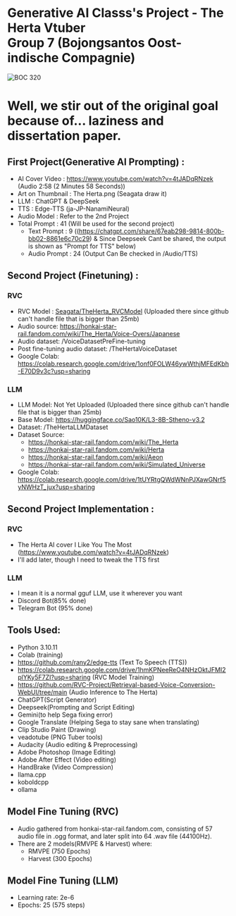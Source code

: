 # Generative AI Classs's Project - The Herta Vtuber<br>Group 7 (Bojongsantos Oost-indische Compagnie)<br>
![BOC 320](https://github.com/user-attachments/assets/5b04e5ed-6524-4bda-a7d8-6edea5df1511)

# Well, we stir out of the original goal because of... laziness and dissertation paper.


## First Project(Generative AI Prompting) :
- AI Cover Video : https://www.youtube.com/watch?v=4tJADqRNzek (Audio 2:58 (2 Minutes 58 Seconds)) <br>
- Art on Thumbnail : The Herta.png (Seagata draw it)
- LLM : ChatGPT & DeepSeek
- TTS : Edge-TTS (ja-JP-NanamiNeural)
- Audio Model : Refer to the 2nd Project
- Total Prompt : 41 (Will be used for the second project)
  - Text Prompt : 9 ((https://chatgpt.com/share/67eab298-9814-800b-bb02-8861e6c70c29) & Since Deepseek Cant be shared, the output is shown as "Prompt for TTS" below)
  - Audio Prompt : 24 (Output Can Be checked in /Audio/TTS)

## Second Project (Finetuning) :
### RVC
- RVC Model : [Seagata/TheHerta_RVCModel](https://huggingface.co/Seagata/TheHerta_RVCModel/) (Uploaded there since github can't handle file that is bigger than 25mb) <br>
- Audio source: https://honkai-star-rail.fandom.com/wiki/The_Herta/Voice-Overs/Japanese <br>
- Audio dataset: /VoiceDatasetPreFine-tuning
- Post fine-tuning audio dataset: /TheHertaVoiceDataset
- Google Colab: https://colab.research.google.com/drive/1onf0FOLW46ywWthjMFEdKbh-E70D9v3c?usp=sharing

### LLM
- LLM Model: Not Yet Uploaded (Uploaded there since github can't handle file that is bigger than 25mb) <br>
- Base Model: https://huggingface.co/Sao10K/L3-8B-Stheno-v3.2
- Dataset: /TheHertaLLMDataset
- Dataset Source:
  - https://honkai-star-rail.fandom.com/wiki/The_Herta
  - https://honkai-star-rail.fandom.com/wiki/Herta
  - https://honkai-star-rail.fandom.com/wiki/Aeon
  - https://honkai-star-rail.fandom.com/wiki/Simulated_Universe
- Google Colab: https://colab.research.google.com/drive/1tUYRtgQWdWNnPJXawGNrf5yNWHzT_jux?usp=sharing

## Second Project Implementation :
### RVC
- The Herta AI cover I Like You The Most (https://www.youtube.com/watch?v=4tJADqRNzek)
- I'll add later, though I need to tweak the TTS first

### LLM
- I mean it is a normal gguf LLM, use it wherever you want
- Discord Bot(85% done)
- Telegram Bot (95% done)

## Tools Used:
- Python 3.10.11
- Colab (training)
- https://github.com/rany2/edge-tts (Text To Speech (TTS))
- https://colab.research.google.com/drive/1hmKPNeeReO4NHzOktJFMI2plYKy5F7ZI?usp=sharing (RVC Model Training)
- https://github.com/RVC-Project/Retrieval-based-Voice-Conversion-WebUI/tree/main (Audio Inference to The Herta)
- ChatGPT(Script Generator)
- Deepseek(Prompting and Script Editing)
- Gemini(to help Sega fixing error)
- Google Translate (Helping Sega to stay sane when translating)
- Clip Studio Paint (Drawing)
- veadotube (PNG Tuber tools)
- Audacity (Audio editing & Preprocessing)
- Adobe Photoshop (Image Editing)
- Adobe After Effect (Video editing)
- HandBrake (Video Compression)
- llama.cpp
- koboldcpp
- ollama

## Model Fine Tuning (RVC)
- Audio gathered from honkai-star-rail.fandom.com, consisting of 57 audio file in .ogg format, and later split into 64 .wav file (44100Hz).
- There are 2 models(RMVPE & Harvest) where:
  - RMVPE (750 Epochs)
  - Harvest (300 Epochs)

## Model Fine Tuning (LLM)
- Learning rate: 2e-6
- Epochs: 25 (575 steps)
